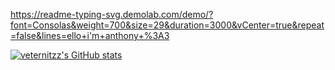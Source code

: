 https://readme-typing-svg.demolab.com/demo/?font=Consolas&weight=700&size=29&duration=3000&vCenter=true&repeat=false&lines=ello+i'm+anthony+%3A3

[![veternitzz's GitHub stats](https://github-readme-stats.vercel.app/api?username=veternitzz&show_icons=true&theme=tokyonight)](https://github.com/anuraghazra/github-readme-stats)
